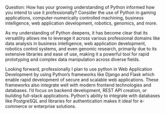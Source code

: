 Question: How has your growing understanding of Python informed how you intend to use it professionally? Consider the use of Python in gaming applications, computer-numerically controlled machining, business intelligence, web application development, robotics, genomics, and more.

As my understanding of Python deepens, it has become clear that its versatility allows me to leverage it across various professional domains like data analysis in business intelligence, web application development, robotics control systems, and even genomic research, primarily due to its extensive libraries and ease of use, making it a powerful tool for rapid prototyping and complex data manipulation across diverse fields.

Looking forward, professionally I plan to use python in Web Application Development  by using Python’s frameworks like Django and Flask which enable rapid development of secure and scalable web applications. These frameworks also integrate well with modern frontend technologies and databases.  I’d focus on backend development, REST API creation, or building full-stack applications. Python's ability to integrate with databases like PostgreSQL and libraries for authentication makes it ideal for e-commerce or enterprise solutions.